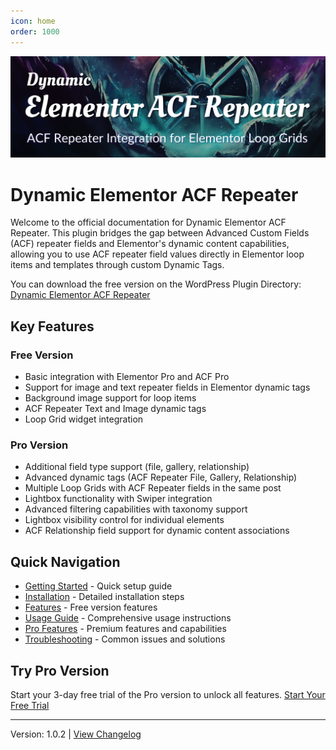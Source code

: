 ```yaml
---
icon: home
order: 1000
---
```


![](/images/home/banner-1544x500.png)

# Dynamic Elementor ACF Repeater

Welcome to the official documentation for Dynamic Elementor ACF Repeater. This plugin bridges the gap between Advanced Custom Fields (ACF) repeater fields and Elementor's dynamic content capabilities, allowing you to use ACF repeater field values directly in Elementor loop items and templates through custom Dynamic Tags.

You can download the free version on the WordPress Plugin Directory: [Dynamic Elementor ACF Repeater](https://wordpress.org/plugins/dynamic-elementor-acf-repeater)

## Key Features

### Free Version
- Basic integration with Elementor Pro and ACF Pro
- Support for image and text repeater fields in Elementor dynamic tags
- Background image support for loop items
- ACF Repeater Text and Image dynamic tags
- Loop Grid widget integration

### Pro Version
- Additional field type support (file, gallery, relationship)
- Advanced dynamic tags (ACF Repeater File, Gallery, Relationship)
- Multiple Loop Grids with ACF Repeater fields in the same post
- Lightbox functionality with Swiper integration
- Advanced filtering capabilities with taxonomy support
- Lightbox visibility control for individual elements
- ACF Relationship field support for dynamic content associations

## Quick Navigation

- [Getting Started](/getting-started) - Quick setup guide
- [Installation](/installation) - Detailed installation steps
- [Features](/features) - Free version features
- [Usage Guide](/usage-guide) - Comprehensive usage instructions
- [Pro Features](/pro-features) - Premium features and capabilities
- [Troubleshooting](/troubleshooting) - Common issues and solutions

## Try Pro Version

Start your 3-day free trial of the Pro version to unlock all features. [Start Your Free Trial](https://checkout.freemius.com/mode/dialog/plugin/16334/plan/27245/?trial=paid)

---

Version: 1.0.2 | [View Changelog](/changelog) 